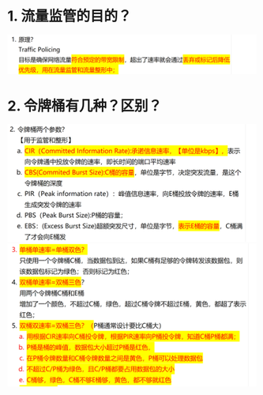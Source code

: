 # 1. 流量监管的目的？

![alt text](images/面试题---流量监管/image.png)

# 2. 令牌桶有几种？区别？

![alt text](images/面试题---流量监管/image-1.png)
![alt text](images/面试题---流量监管/image-2.png)
